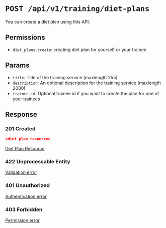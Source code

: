 # `POST /api/v1/training/diet-plans`
You can create a diet plan using this API.


## Permissions

- `diet_plans.create`: creating diet plan for yourself or your trainee

## Params

- `title`: Title of the training service (maxlength 255)
- `description`: An optional description for the training service (maxlength 2000)
- `trainee_id`: Optional trainee id if you want to create the plan for one of your trainees

## Response

### 201 Created
```json
<diet plan resource>
```

[Diet Plan Resource](diet_plan_resource.md)

### 422 Unprocessable Entity
[Validation error](../../_globals/validation-errors.md)

### 401 Unauthorized
[Authentication error](../../_globals/authentication-errors.md)

### 403 Forbidden
[Permission error](../../_globals/permission-errors.md)
